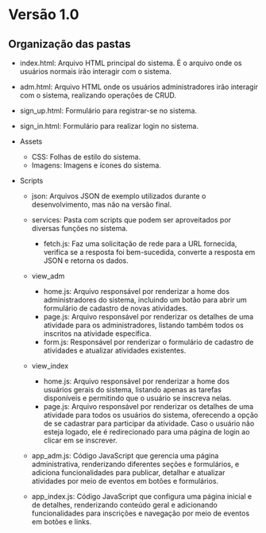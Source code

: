 # Versão 1.0
## Organização das pastas

* index.html: Arquivo HTML principal do sistema. É o arquivo onde os usuários normais irão interagir com o sistema.
* adm.html: Arquivo HTML onde os usuários administradores irão interagir com o sistema, realizando operações de CRUD.
* sign_up.html: Formulário para registrar-se no sistema.
* sign_in.html: Formulário para realizar login no sistema.

* Assets
    * CSS: Folhas de estilo do sistema.
    * Imagens: Imagens e ícones do sistema.

* Scripts
    * json: Arquivos JSON de exemplo utilizados durante o desenvolvimento, mas não na versão final.

    * services: Pasta com scripts que podem ser aproveitados por diversas funções no sistema.
        * fetch.js: Faz uma solicitação de rede para a URL fornecida, verifica se a resposta foi bem-sucedida, converte a resposta em JSON e retorna os dados.

    * view_adm
        * home.js: Arquivo responsável por renderizar a home dos administradores do sistema, incluindo um botão para abrir um formulário de cadastro de novas atividades.
        * page.js: Arquivo responsável por renderizar os detalhes de uma atividade para os administradores, listando também todos os inscritos na atividade específica.
        * form.js: Responsável por renderizar o formulário de cadastro de atividades e atualizar atividades existentes.

    * view_index
        * home.js: Arquivo responsável por renderizar a home dos usuários gerais do sistema, listando apenas as tarefas disponíveis e permitindo que o usuário se inscreva nelas.
        * page.js: Arquivo responsável por renderizar os detalhes de uma atividade para todos os usuários do sistema, oferecendo a opção de se cadastrar para participar da atividade. Caso o usuário não esteja logado, ele é redirecionado para uma página de login ao clicar em se inscrever.

    * app_adm.js: Código JavaScript que gerencia uma página administrativa, renderizando diferentes seções e formulários, e adiciona funcionalidades para publicar, detalhar e atualizar atividades por meio de eventos em botões e formulários.
    * app_index.js: Código JavaScript que configura uma página inicial e de detalhes, renderizando conteúdo geral e adicionando funcionalidades para inscrições e navegação por meio de eventos em botões e links.